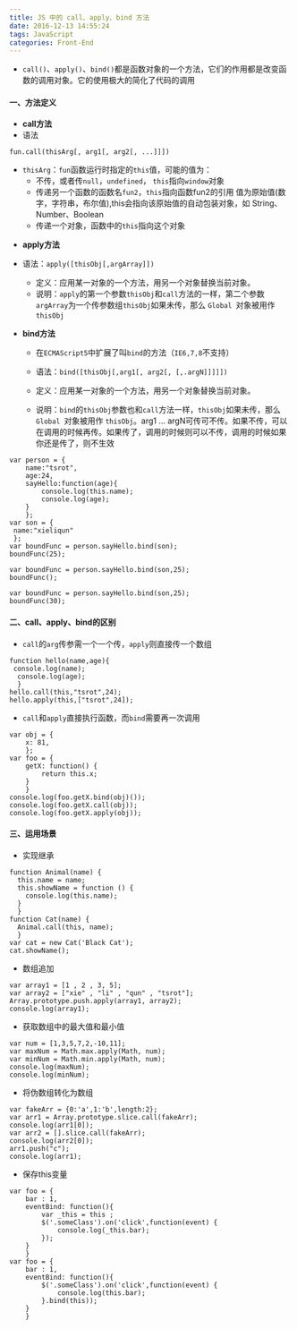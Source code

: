 ```yaml
---
title: JS 中的 call、apply、bind 方法
date: 2016-12-13 14:55:24
tags: JavaScript
categories: Front-End
---
```


- `call()`、`apply()`、`bind()`都是函数对象的一个方法，它们的作用都是改变函数的调用对象。它的使用极大的简化了代码的调用

#### 一、方法定义

- **call方法**
- 语法
    
```
fun.call(thisArg[, arg1[, arg2[, ...]]])
```
- `thisArg`：`fun`函数运行时指定的`this`值，可能的值为：
    - 不传，或者传`null`，`undefined`， `this`指向`window`对象
    - 传递另一个函数的函数名`fun2`，`this`指向函数fun2的引用
    值为原始值(数字，字符串，布尔值),this会指向该原始值的自动包装对象，如 String、Number、Boolean
    - 传递一个对象，函数中的`this`指向这个对象
    
<!--more-->

- **apply方法**
- 语法：`apply([thisObj[,argArray]])`
  - 定义：应用某一对象的一个方法，用另一个对象替换当前对象。   
  - 说明：`apply`的第一个参数`thisObj`和`call`方法的一样，第二个参数`argArray`为一个传参数组`thisObj`如果未传，那么 `Global `对象被用作 `thisObj`

- **bind方法**

    - 在`ECMAScript5`中扩展了叫`bind`的方法（`IE6,7,8`不支持）
    
    - 语法：`bind([thisObj[,arg1[, arg2[, [,.argN]]]]])`
    
    - 定义：应用某一对象的一个方法，用另一个对象替换当前对象。
    
    - 说明：`bind`的`thisObj`参数也和`call`方法一样，`thisObj`如果未传，那么 `Global `对象被用作 `thisObj`。arg1 … argN可传可不传。如果不传，可以在调用的时候再传。如果传了，调用的时候则可以不传，调用的时候如果你还是传了，则不生效

```
var person = {
    name:"tsrot",
    age:24,
    sayHello:function(age){
        console.log(this.name);
        console.log(age);
    }
    };
var son = {
 name:"xieliqun"
 };
var boundFunc = person.sayHello.bind(son);
boundFunc(25); 
```

```
var boundFunc = person.sayHello.bind(son,25);
boundFunc(); 
```

```
var boundFunc = person.sayHello.bind(son,25);
boundFunc(30); 
```

#### 二、call、apply、bind的区别

- `call`的`arg`传参需一个一个传，`apply`则直接传一个数组

```
function hello(name,age){
 console.log(name);
  console.log(age);
  }
hello.call(this,"tsrot",24);
hello.apply(this,["tsrot",24]);
```
- `call`和`apply`直接执行函数，而`bind`需要再一次调用

```
var obj = {
    x: 81,
    };
var foo = {
    getX: function() {
        return this.x;
    }
    }
console.log(foo.getX.bind(obj)());  
console.log(foo.getX.call(obj));    
console.log(foo.getX.apply(obj));   
```

#### 三、运用场景

- 实现继承

```
function Animal(name) {
  this.name = name;
  this.showName = function () {
    console.log(this.name);
  }
  }
function Cat(name) {
  Animal.call(this, name); 
  }
var cat = new Cat('Black Cat');
cat.showName(); 
```

- 数组追加

```
var array1 = [1 , 2 , 3, 5];
var array2 = ["xie" , "li" , "qun" , "tsrot"];
Array.prototype.push.apply(array1, array2);
console.log(array1);
```

- 获取数组中的最大值和最小值

```
var num = [1,3,5,7,2,-10,11];
var maxNum = Math.max.apply(Math, num);
var minNum = Math.min.apply(Math, num);
console.log(maxNum); 
console.log(minNum); 
```

- 将伪数组转化为数组

```
var fakeArr = {0:'a',1:'b',length:2};
var arr1 = Array.prototype.slice.call(fakeArr);
console.log(arr1[0]); 
var arr2 = [].slice.call(fakeArr);
console.log(arr2[0]); 
arr1.push("c");
console.log(arr1); 
```

- 保存this变量

```
var foo = {
    bar : 1,
    eventBind: function(){
        var _this = this ;
        $('.someClass').on('click',function(event) {
            console.log(_this.bar);     
        });
    }
    }
var foo = {
    bar : 1,
    eventBind: function(){
        $('.someClass').on('click',function(event) {
            console.log(this.bar);      
        }.bind(this));
    }
    }
```